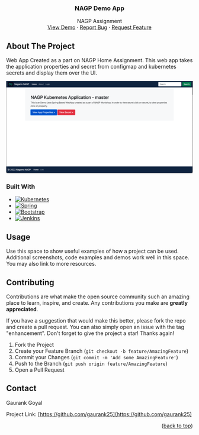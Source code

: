 
<div align="center">

<h3 align="center">NAGP Demo App</h3>

  <p align="center">
    NAGP Assignment
    <br />
    <a href="https://github.com/github_username/repo_name">View Demo</a>
    ·
    <a href="https://github.com/gaurank25/app_gaurankgoyal/issues">Report Bug</a>
    ·
    <a href="https://github.com/gaurank25/app_gaurankgoyal/issues">Request Feature</a>
  </p>
</div>




<!-- ABOUT THE PROJECT -->
## About The Project

Web App Created as a part on NAGP Home Assignment. This web app takes the application properties and secret from configmap and kubernetes secrets and display them over the UI.

[![Product Name Screen Shot][product-screenshot]](https://example.com)


### Built With

* [![Kubernetes][kubernetes]][kubernetes-url]
* [![Spring][spring.mvc]][Spring-url]
* [![Bootstrap][Bootstrap.com]][Bootstrap-url]
* [![Jenkins][Jenkins]][Jenkins-url]





<!-- USAGE EXAMPLES -->
## Usage

Use this space to show useful examples of how a project can be used. Additional screenshots, code examples and demos work well in this space. You may also link to more resources.



<!-- CONTRIBUTING -->
## Contributing

Contributions are what make the open source community such an amazing place to learn, inspire, and create. Any contributions you make are **greatly appreciated**.

If you have a suggestion that would make this better, please fork the repo and create a pull request. You can also simply open an issue with the tag "enhancement".
Don't forget to give the project a star! Thanks again!

1. Fork the Project
2. Create your Feature Branch (`git checkout -b feature/AmazingFeature`)
3. Commit your Changes (`git commit -m 'Add some AmazingFeature'`)
4. Push to the Branch (`git push origin feature/AmazingFeature`)
5. Open a Pull Request



<!-- CONTACT -->
## Contact
Gaurank Goyal

Project Link: [https://github.com/gaurank25](https://github.com/gaurank25)

<p align="right">(<a href="#readme-top">back to top</a>)</p>



<!-- MARKDOWN LINKS & IMAGES -->
<!-- https://www.markdownguide.org/basic-syntax/#reference-style-links -->
[product-screenshot]: images/Screenshot.png
[kubernetes]: https://img.shields.io/badge/Kubernetes-000000?style=for-the-badge&logo=kubernetes&logoColor=white
[kubernetes-url]: https://kubernetes.io/docs/home/
[spring.mvc]: https://img.shields.io/badge/Spring-20232A?style=for-the-badge&logo=spring&logoColor=61DAFB
[Spring-url]: https://spring.io/
[Bootstrap.com]: https://img.shields.io/badge/Bootstrap-563D7C?style=for-the-badge&logo=bootstrap&logoColor=white
[Bootstrap-url]: https://getbootstrap.com
[Jenkins]: https://img.shields.io/badge/Jenkins-0769AD?style=for-the-badge&logo=jenkins&logoColor=white
[Jenkins-url]: https://www.jenkins.io/